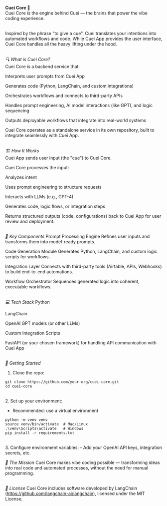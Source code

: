 **Cuei Core 🧠** <br>
Cuei Core is the engine behind Cuei — the brains that power the vibe coding experience.<br><br>

Inspired by the phrase "to give a cue", Cuei translates your intentions into automated workflows and code.
While Cuei App provides the user interface, Cuei Core handles all the heavy lifting under the hood.<br><br>


*🔍 What is Cuei Core?*<br>
Cuei Core is a backend service that:<br>

Interprets user prompts from Cuei App<br>

Generates code (Python, LangChain, and custom integrations)<br>

Orchestrates workflows and connects to third-party APIs<br>

Handles prompt engineering, AI model interactions (like GPT), and logic sequencing<br>

Outputs deployable workflows that integrate into real-world systems<br>

Cuei Core operates as a standalone service in its own repository, built to integrate seamlessly with Cuei App.<br><br>


*🏗️ How It Works*<br>
Cuei App sends user input (the "cue") to Cuei Core.<br>

Cuei Core processes the input:<br>

Analyzes intent<br>

Uses prompt engineering to structure requests<br>

Interacts with LLMs (e.g., GPT-4)<br>

Generates code, logic flows, or integration steps<br>

Returns structured outputs (code, configurations) back to Cuei App for user review and deployment.<br><br>


*🧩 Key Components*
Prompt Processing Engine
Refines user inputs and transforms them into model-ready prompts.<br>

Code Generation Module
Generates Python, LangChain, and custom logic scripts for workflows.<br>

Integration Layer
Connects with third-party tools (Airtable, APIs, Webhooks) to build end-to-end automations.<br>

Workflow Orchestrator
Sequences generated logic into coherent, executable workflows.<br><br>


*💻 Tech Stack*
Python<br>

LangChain<br>

OpenAI GPT models (or other LLMs)<br>

Custom Integration Scripts<br>

FastAPI (or your chosen framework) for handling API communication with Cuei App<br><br>


*🚀 Getting Started*<br>

1. Clone the repo:<br>

```
git clone https://github.com/your-org/cuei-core.git
cd cuei-core
```
<br>
2. Set up your environment:<br>

  - Recommended: use a virtual environment<br>
```
python -m venv venv
source venv/bin/activate  # Mac/Linux
.\venv\Scripts\activate   # Windows
pip install -r requirements.txt
```
<br>
3. Configure environment variables:
  - Add your OpenAI API keys, integration secrets, etc.<br>

<!-- 4. Run the service: 

```
uvicorn main:app --reload
``` -->

<!-- 5. Test the API:
Use Cuei App or tools like Postman to send requests.


*🔄 Integration with Cuei App*
Cuei Core exposes API endpoints that Cuei App consumes.

Cuei App sends user prompts.

Cuei Core responds with generated code or workflows.

Both projects live in separate repositories for modular development.
 --> 

*🎯 The Mission*
Cuei Core makes vibe coding possible —
transforming ideas into real code and automated processes, without the need for manual programming.<br><br>


*📄 License*
Cuei Core includes software developed by LangChain (https://github.com/langchain-ai/langchain), licensed under the MIT License.
